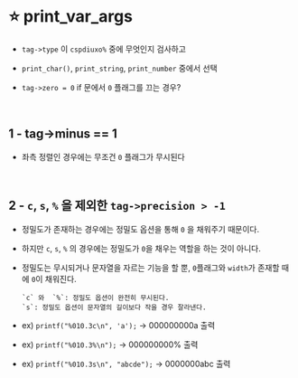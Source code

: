 ⭐ print_var_args
================

- `tag->type` 이 `cspdiuxo%` 중에 무엇인지 검사하고
- `print_char()`, `print_string`, `print_number` 중에서 선택

- `tag->zero = 0` if 문에서 `0` 플래그를 끄는 경우?

</br>

1 - tag->minus == 1
----------------

- 좌측 정렬인 경우에는 무조건 `0` 플래그가 무시된다

</br>

2 - `c`, `s`, `%` 을 제외한 `tag->precision > -1`
-----------------------------------------------

- 정밀도가 존재하는 경우에는 정밀도 옵션을 통해 `0` 을 채워주기 때문이다.
- 하지만 `c`, `s`, `%` 의 경우에는 정밀도가 `0`을 채우는 역할을 하는 것이 아니다.
- 정밀도는 무시되거나 문자열을 자르는 기능을 할 뿐, `0`플래그와 `width`가 존재할 때에 `0`이 채워진다.

      `c` 와  `%`: 정밀도 옵션이 완전히 무시된다.
      `s`: 정밀도 옵션이 문자열의 길이보다 작을 경우 잘라낸다. 

- ex) `printf("%010.3c\n", 'a');`     -> 000000000a 출력
- ex) `printf("%010.3%\n");`          -> 000000000% 출력
- ex) `printf("%010.3s\n", "abcde");` -> 0000000abc 출력 
